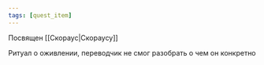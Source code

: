 ```yaml
---
tags: [quest_item]
---
```


Посвящен [[Скораус|Скораусу]]

Ритуал о оживлении, переводчик не смог разобрать о чем он конкретно
